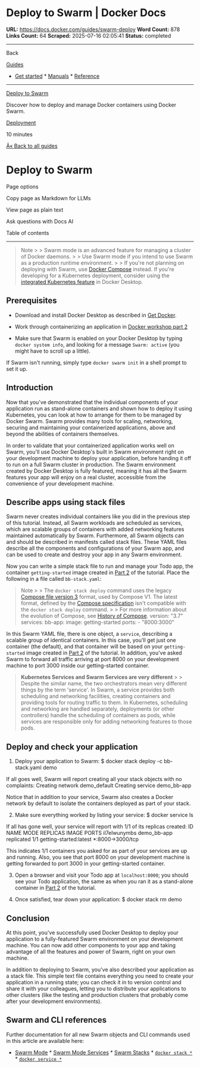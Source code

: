 # Deploy to Swarm | Docker Docs

**URL:** https://docs.docker.com/guides/swarm-deploy
**Word Count:** 878
**Links Count:** 64
**Scraped:** 2025-07-16 02:05:41
**Status:** completed

---

Back

[Guides](https://docs.docker.com/guides/)

  * [Get started](https://docs.docker.com/get-started/)   * [Manuals](https://docs.docker.com/manuals/)   * [Reference](https://docs.docker.com/reference/)

* * *

[Deploy to Swarm](https://docs.docker.com/guides/swarm-deploy/)

Discover how to deploy and manage Docker containers using Docker Swarm.

[ Deployment](https://docs.docker.com/tags/deploy/)

10 minutes

[Â« Back to all guides](https://docs.docker.com/guides/)

# Deploy to Swarm

Page options

Copy page as Markdown for LLMs

View page as plain text

Ask questions with Docs AI

Table of contents

* * *

> Note >  > Swarm mode is an advanced feature for managing a cluster of Docker daemons. >  > Use Swarm mode if you intend to use Swarm as a production runtime environment. >  > If you're not planning on deploying with Swarm, use [Docker Compose](https://docs.docker.com/compose/) instead. If you're developing for a Kubernetes deployment, consider using the [integrated Kubernetes feature](https://docs.docker.com/desktop/features/kubernetes/) in Docker Desktop.

## Prerequisites

  * Download and install Docker Desktop as described in [Get Docker](https://docs.docker.com/get-started/get-docker/).

  * Work through containerizing an application in [Docker workshop part 2](https://docs.docker.com/get-started/workshop/02_our_app/)

  * Make sure that Swarm is enabled on your Docker Desktop by typing `docker system info`, and looking for a message `Swarm: active` \(you might have to scroll up a little\).

If Swarm isn't running, simply type `docker swarm init` in a shell prompt to set it up.

## Introduction

Now that you've demonstrated that the individual components of your application run as stand-alone containers and shown how to deploy it using Kubernetes, you can look at how to arrange for them to be managed by Docker Swarm. Swarm provides many tools for scaling, networking, securing and maintaining your containerized applications, above and beyond the abilities of containers themselves.

In order to validate that your containerized application works well on Swarm, you'll use Docker Desktop's built in Swarm environment right on your development machine to deploy your application, before handing it off to run on a full Swarm cluster in production. The Swarm environment created by Docker Desktop is fully featured, meaning it has all the Swarm features your app will enjoy on a real cluster, accessible from the convenience of your development machine.

## Describe apps using stack files

Swarm never creates individual containers like you did in the previous step of this tutorial. Instead, all Swarm workloads are scheduled as services, which are scalable groups of containers with added networking features maintained automatically by Swarm. Furthermore, all Swarm objects can and should be described in manifests called stack files. These YAML files describe all the components and configurations of your Swarm app, and can be used to create and destroy your app in any Swarm environment.

Now you can write a simple stack file to run and manage your Todo app, the container `getting-started` image created in [Part 2](https://docs.docker.com/get-started/workshop/02_our_app/) of the tutorial. Place the following in a file called `bb-stack.yaml`:

> Note >  > The `docker stack deploy` command uses the legacy [Compose file version 3](https://docs.docker.com/reference/compose-file/legacy-versions/) format, used by Compose V1. The latest format, defined by the [Compose specification](https://docs.docker.com/reference/compose-file/) isn't compatible with the `docker stack deploy` command. >  > For more information about the evolution of Compose, see [History of Compose](https://docs.docker.com/compose/history/).               version: "3.7"          services:       bb-app:         image: getting-started         ports:           - "8000:3000"

In this Swarm YAML file, there is one object, a `service`, describing a scalable group of identical containers. In this case, you'll get just one container \(the default\), and that container will be based on your `getting-started` image created in [Part 2](https://docs.docker.com/get-started/workshop/02_our_app/) of the tutorial. In addition, you've asked Swarm to forward all traffic arriving at port 8000 on your development machine to port 3000 inside our getting-started container.

> **Kubernetes Services and Swarm Services are very different** >  > Despite the similar name, the two orchestrators mean very different things by the term 'service'. In Swarm, a service provides both scheduling and networking facilities, creating containers and providing tools for routing traffic to them. In Kubernetes, scheduling and networking are handled separately, deployments \(or other controllers\) handle the scheduling of containers as pods, while services are responsible only for adding networking features to those pods.

## Deploy and check your application

  1. Deploy your application to Swarm:                    $ docker stack deploy -c bb-stack.yaml demo          

If all goes well, Swarm will report creating all your stack objects with no complaints:                    Creating network demo_default          Creating service demo_bb-app

Notice that in addition to your service, Swarm also creates a Docker network by default to isolate the containers deployed as part of your stack.

  2. Make sure everything worked by listing your service:                    $ docker service ls          

If all has gone well, your service will report with 1/1 of its replicas created:                    ID                  NAME                MODE                REPLICAS            IMAGE               PORTS          il7elwunymbs        demo_bb-app         replicated          1/1                 getting-started:latest   *:8000->3000/tcp

This indicates 1/1 containers you asked for as part of your services are up and running. Also, you see that port 8000 on your development machine is getting forwarded to port 3000 in your getting-started container.

  3. Open a browser and visit your Todo app at `localhost:8000`; you should see your Todo application, the same as when you ran it as a stand-alone container in [Part 2](https://docs.docker.com/get-started/workshop/02_our_app/) of the tutorial.

  4. Once satisfied, tear down your application:                    $ docker stack rm demo          

## Conclusion

At this point, you've successfully used Docker Desktop to deploy your application to a fully-featured Swarm environment on your development machine. You can now add other components to your app and taking advantage of all the features and power of Swarm, right on your own machine.

In addition to deploying to Swarm, you've also described your application as a stack file. This simple text file contains everything you need to create your application in a running state; you can check it in to version control and share it with your colleagues, letting you to distribute your applications to other clusters \(like the testing and production clusters that probably come after your development environments\).

## Swarm and CLI references

Further documentation for all new Swarm objects and CLI commands used in this article are available here:

  * [Swarm Mode](https://docs.docker.com/engine/swarm/)   * [Swarm Mode Services](https://docs.docker.com/engine/swarm/how-swarm-mode-works/services/)   * [Swarm Stacks](https://docs.docker.com/engine/swarm/stack-deploy/)   * [`docker stack *`](https://docs.docker.com/reference/cli/docker/stack/)   * [`docker service *`](https://docs.docker.com/reference/cli/docker/service/)
